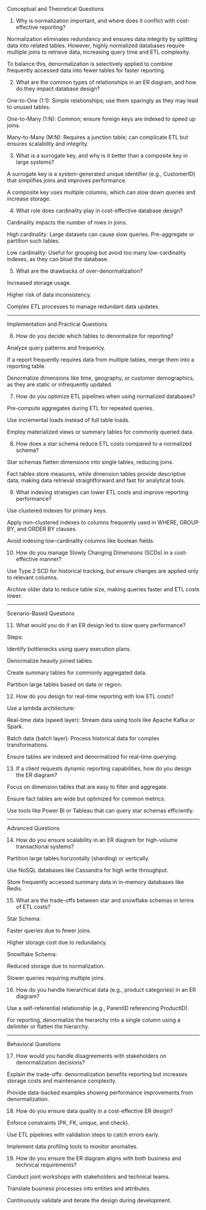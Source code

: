 
Conceptual and Theoretical Questions

1. Why is normalization important, and where does it conflict with cost-effective reporting?

Normalization eliminates redundancy and ensures data integrity by splitting data into related tables. However, highly normalized databases require multiple joins to retrieve data, increasing query time and ETL complexity.

To balance this, denormalization is selectively applied to combine frequently accessed data into fewer tables for faster reporting.


2. What are the common types of relationships in an ER diagram, and how do they impact database design?

One-to-One (1:1): Simple relationships; use them sparingly as they may lead to unused tables.

One-to-Many (1:N): Common; ensure foreign keys are indexed to speed up joins.

Many-to-Many (M:N): Requires a junction table; can complicate ETL but ensures scalability and integrity.


3. What is a surrogate key, and why is it better than a composite key in large systems?

A surrogate key is a system-generated unique identifier (e.g., CustomerID) that simplifies joins and improves performance.

A composite key uses multiple columns, which can slow down queries and increase storage.


4. What role does cardinality play in cost-effective database design?

Cardinality impacts the number of rows in joins.

High cardinality: Large datasets can cause slow queries. Pre-aggregate or partition such tables.

Low cardinality: Useful for grouping but avoid too many low-cardinality indexes, as they can bloat the database.



5. What are the drawbacks of over-denormalization?

Increased storage usage.

Higher risk of data inconsistency.

Complex ETL processes to manage redundant data updates.



---

Implementation and Practical Questions

6. How do you decide which tables to denormalize for reporting?

Analyze query patterns and frequency.

If a report frequently requires data from multiple tables, merge them into a reporting table.

Denormalize dimensions like time, geography, or customer demographics, as they are static or infrequently updated.


7. How do you optimize ETL pipelines when using normalized databases?

Pre-compute aggregates during ETL for repeated queries.

Use incremental loads instead of full table loads.

Employ materialized views or summary tables for commonly queried data.


8. How does a star schema reduce ETL costs compared to a normalized schema?

Star schemas flatten dimensions into single tables, reducing joins.

Fact tables store measures, while dimension tables provide descriptive data, making data retrieval straightforward and fast for analytical tools.


9. What indexing strategies can lower ETL costs and improve reporting performance?

Use clustered indexes for primary keys.

Apply non-clustered indexes to columns frequently used in WHERE, GROUP BY, and ORDER BY clauses.

Avoid indexing low-cardinality columns like boolean fields.


10. How do you manage Slowly Changing Dimensions (SCDs) in a cost-effective manner?

Use Type 2 SCD for historical tracking, but ensure changes are applied only to relevant columns.

Archive older data to reduce table size, making queries faster and ETL costs lower.



---

Scenario-Based Questions

11. What would you do if an ER design led to slow query performance?

Steps:

Identify bottlenecks using query execution plans.

Denormalize heavily joined tables.

Create summary tables for commonly aggregated data.

Partition large tables based on date or region.



12. How do you design for real-time reporting with low ETL costs?

Use a lambda architecture:

Real-time data (speed layer): Stream data using tools like Apache Kafka or Spark.

Batch data (batch layer): Process historical data for complex transformations.


Ensure tables are indexed and denormalized for real-time querying.


13. If a client requests dynamic reporting capabilities, how do you design the ER diagram?

Focus on dimension tables that are easy to filter and aggregate.

Ensure fact tables are wide but optimized for common metrics.

Use tools like Power BI or Tableau that can query star schemas efficiently.



---

Advanced Questions

14. How do you ensure scalability in an ER diagram for high-volume transactional systems?

Partition large tables horizontally (sharding) or vertically.

Use NoSQL databases like Cassandra for high write throughput.

Store frequently accessed summary data in in-memory databases like Redis.


15. What are the trade-offs between star and snowflake schemas in terms of ETL costs?

Star Schema:

Faster queries due to fewer joins.

Higher storage cost due to redundancy.


Snowflake Schema:

Reduced storage due to normalization.

Slower queries requiring multiple joins.



16. How do you handle hierarchical data (e.g., product categories) in an ER diagram?

Use a self-referential relationship (e.g., ParentID referencing ProductID).

For reporting, denormalize the hierarchy into a single column using a delimiter or flatten the hierarchy.



---

Behavioral Questions

17. How would you handle disagreements with stakeholders on denormalization decisions?

Explain the trade-offs: denormalization benefits reporting but increases storage costs and maintenance complexity.

Provide data-backed examples showing performance improvements from denormalization.


18. How do you ensure data quality in a cost-effective ER design?

Enforce constraints (PK, FK, unique, and check).

Use ETL pipelines with validation steps to catch errors early.

Implement data profiling tools to monitor anomalies.


19. How do you ensure the ER diagram aligns with both business and technical requirements?

Conduct joint workshops with stakeholders and technical teams.

Translate business processes into entities and attributes.

Continuously validate and iterate the design during development.

